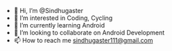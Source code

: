 - 👋 Hi, I’m @Sindhugaster
- 👀 I’m interested in Coding, Cycling
- 🌱 I’m currently learning Android
- 💞️ I’m looking to collaborate on Android Development
- 📫 How to reach me sindhugaster111@gmail.com

<!---
Sindhugaster/Sindhugaster is a ✨ special ✨ repository because its `README.md` (this file) appears on your GitHub profile.
You can click the Preview link to take a look at your changes.
--->
